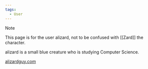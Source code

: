 ```yaml
---
tags:
  - User
---
```

> [!NOTE]
> This page is for the user alizard, not to be confused with [[Zard]] the character.

alizard is a small blue creature who is studying Computer Science.

[alizardguy.com](https://alizardguy.com/)

